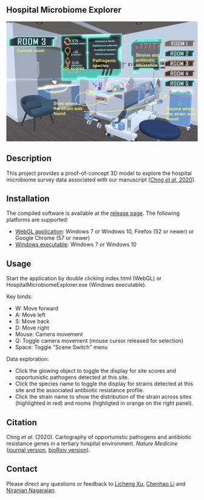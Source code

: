 Hospital Microbiome Explorer
------

![](img.png)

## Description

This project provides a proof-of-concept 3D model to explore the hospital microbiome survey data associated with our manuscript ([Chng *et al*, 2020](#citation)). 

  
## Installation

The compiled software is available at the [release page](https://github.com/lch14forever/hospital_microbiome_explorer/releases). The following platforms are supported:
 - [WebGL application](https://github.com/lch14forever/hospital_microbiome_explorer/releases/download/v1.0.1/hospitalExplorerWeb.zip): Windows 7 or Windows 10, Firefox (52 or newer) or Google Chrome (57 or newer)
 - [Windows executable](https://github.com/lch14forever/hospital_microbiome_explorer/releases/download/v1.0.1/HospitalExplorerPc.zip): Windows 7 or Windows 10

## Usage

Start the application by double clicking index.html (WebGL) or HospitalMicrobiomeExplorer.exe (Windows executable).
  
Key binds:
 - W: Move forward
 - A: Move left
 - S: Move back
 - D: Move right
 - Mouse: Camera movement
 - Q: Toggle camera movement (mouse cursor released for selection)
 - Space: Toggle "Scene Switch" menu

Data exploration:
 - Click the glowing object to toggle the display for site scores and opportunistic pathogens detected at this site. 
 - Click the species name to toggle the display for strains detected at this site and the associated antibiotic resistance profile. 
 - Click the strain name to show the distribution of the strain across sites (highlighted in red) and rooms (highligted in orange on the right panel).

## Citation

Chng *et al*. (2020). Cartography of opportunistic pathogens and antibiotic resistance genes in a tertiary hospital environment. *Nature Medicine* ([journal version](https://www.nature.com/articles/s41591-020-0894-4), [bioRxiv version](https://www.biorxiv.org/content/10.1101/644740v2)).

## Contact

Please direct any questions or feedback to [Licheng Xu](mailto:licheng_xu@mymail.sutd.edu.sg), [Chenhao Li](mailto:lich@gis.a-star.edu.sg) and [Niranjan Nagarajan](mailto:nagarajann@gis.a-star.edu.sg).

